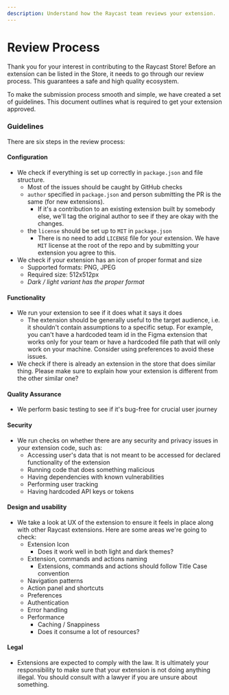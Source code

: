 ```yaml
---
description: Understand how the Raycast team reviews your extension.
---
```


# Review Process

Thank you for your interest in contributing to the Raycast Store! Before an extension can be listed in the Store, it needs to go through our review process. This guarantees a safe and high quality ecosystem.

To make the submission process smooth and simple, we have created a set of guidelines. This document outlines what is required to get your extension approved.

### Guidelines

There are six steps in the review process:

#### Configuration

* We check if everything is set up correctly in `package.json` and file structure.
  * Most of the issues should be caught by GitHub checks
  * `author` specified in `package.json` and person submitting the PR is the same (for new extensions).
    * If it's a contribution to an existing extension built by somebody else, we'll tag the original author to see if they are okay with the changes.
  * the `license` should be set up to `MIT` in `package.json`
    * There is no need to add `LICENSE` file for your extension. We have `MIT` license at the root of the repo and by submitting your extension you agree to this.
* We check if your extension has an icon of proper format and size
  * Supported formats: PNG, JPEG
  * Required size: 512x512px
  * _Dark / light variant has the proper format_

#### Functionality

* We run your extension to see if it does what it says it does
  * The extension should be generally useful to the target audience, i.e. it shouldn't contain assumptions to a specific setup. For example, you can't have a hardcoded team id in the Figma extension that works only for your team or have a hardcoded file path that will only work on your machine. Consider using preferences to avoid these issues.
* We check if there is already an extension in the store that does similar thing. Please make sure to explain how your extension is different from the other similar one?

#### Quality Assurance

* We perform basic testing to see if it's bug-free for crucial user journey

#### Security

* We run checks on whether there are any security and privacy issues in your extension code, such as:
  * Accessing user's data that is not meant to be accessed for declared functionality of the extension
  * Running code that does something malicious
  * Having dependencies with known vulnerabilities
  * Performing user tracking
  * Having hardcoded API keys or tokens

#### Design and usability

* We take a look at UX of the extension to ensure it feels in place along with other Raycast extensions. Here are some areas we're going to check:
  * Extension Icon
    * Does it work well in both light and dark themes?
  * Extension, commands and actions naming
    * Extensions, commands and actions should follow Title Case convention
  * Navigation patterns
  * Action panel and shortcuts
  * Preferences
  * Authentication
  * Error handling
  * Performance
    * Caching / Snappiness
    * Does it consume a lot of resources?

#### Legal

* Extensions are expected to comply with the law. It is ultimately your responsibility to make sure that your extension is not doing anything illegal. You should consult with a lawyer if you are unsure about something.
